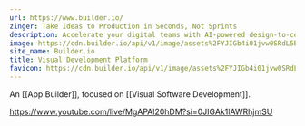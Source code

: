 ```yaml
---
url: https://www.builder.io/
zinger: Take Ideas to Production in Seconds, Not Sprints
description: Accelerate your digital teams with AI-powered design-to-code, visual editing, and enterprise CMS, all in our Visual Development Platform.Get started freeContact sales
image: https://cdn.builder.io/api/v1/image/assets%2FYJIGb4i01jvw0SRdL5Bt%2Fd0d4f1f35cf54b5f8b957c50216cb314?width=1200
site_name: Builder.io
title: Visual Development Platform
favicon: https://cdn.builder.io/api/v1/image/assets%2FYJIGb4i01jvw0SRdL5Bt%2F470aa2bd45fb4ff5b77c91a394a957e6?width=240
---
```


An [[App Builder]], focused on [[Visual Software Development]].


https://www.youtube.com/live/MgAPAl20hDM?si=0JIGAk1lAWRhjmSU


